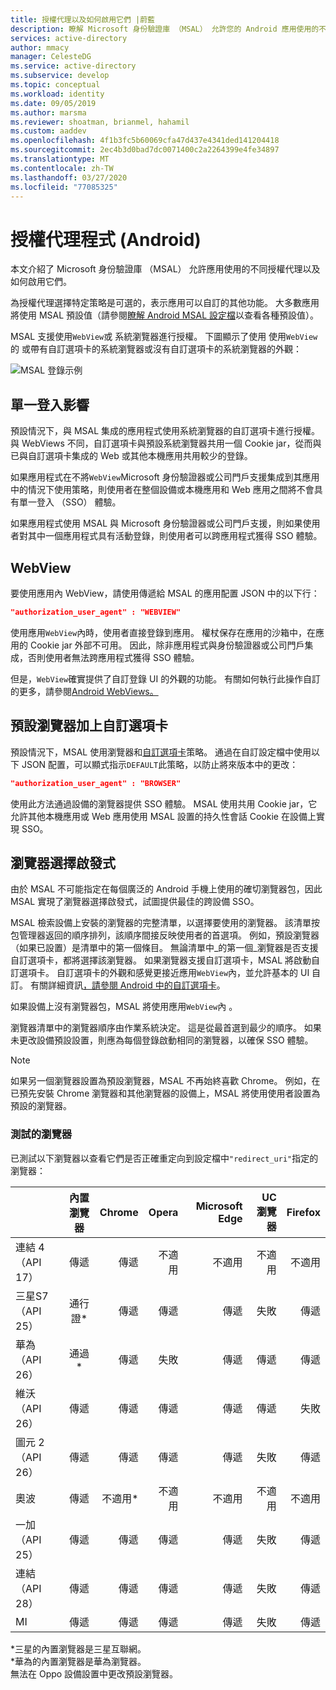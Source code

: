 ```yaml
---
title: 授權代理以及如何啟用它們 |蔚藍
description: 瞭解 Microsoft 身份驗證庫 （MSAL） 允許您的 Android 應用使用的不同授權代理以及如何啟用它們。
services: active-directory
author: mmacy
manager: CelesteDG
ms.service: active-directory
ms.subservice: develop
ms.topic: conceptual
ms.workload: identity
ms.date: 09/05/2019
ms.author: marsma
ms.reviewer: shoatman, brianmel, hahamil
ms.custom: aaddev
ms.openlocfilehash: 4f1b3fc5b60069cfa47d437e4341ded141204418
ms.sourcegitcommit: 2ec4b3d0bad7dc0071400c2a2264399e4fe34897
ms.translationtype: MT
ms.contentlocale: zh-TW
ms.lasthandoff: 03/27/2020
ms.locfileid: "77085325"
---
```

# <a name="authorization-agents-android"></a>授權代理程式 (Android)

本文介紹了 Microsoft 身份驗證庫 （MSAL） 允許應用使用的不同授權代理以及如何啟用它們。

為授權代理選擇特定策略是可選的，表示應用可以自訂的其他功能。 大多數應用將使用 MSAL 預設值（請參閱[瞭解 Android MSAL 設定檔](msal-configuration.md)以查看各種預設值）。

MSAL 支援使用`WebView`或 系統瀏覽器進行授權。  下圖顯示了使用 使用`WebView`的 或帶有自訂選項卡的系統瀏覽器或沒有自訂選項卡的系統瀏覽器的外觀：

![MSAL 登錄示例](./media/authorization-agents/sign-in-ui.jpg)

## <a name="single-sign-in-implications"></a>單一登入影響

預設情況下，與 MSAL 集成的應用程式使用系統瀏覽器的自訂選項卡進行授權。 與 WebViews 不同，自訂選項卡與預設系統瀏覽器共用一個 Cookie jar，從而與已與自訂選項卡集成的 Web 或其他本機應用共用較少的登錄。

如果應用程式在不將`WebView`Microsoft 身份驗證器或公司門戶支援集成到其應用中的情況下使用策略，則使用者在整個設備或本機應用和 Web 應用之間將不會具有單一登入 （SSO） 體驗。

如果應用程式使用 MSAL 與 Microsoft 身份驗證器或公司門戶支援，則如果使用者對其中一個應用程式具有活動登錄，則使用者可以跨應用程式獲得 SSO 體驗。

## <a name="webview"></a>WebView

要使用應用內 WebView，請使用傳遞給 MSAL 的應用配置 JSON 中的以下行：

```json
"authorization_user_agent" : "WEBVIEW"
```

使用應用`WebView`內時，使用者直接登錄到應用。 權杖保存在應用的沙箱中，在應用的 Cookie jar 外部不可用。 因此，除非應用程式與身份驗證器或公司門戶集成，否則使用者無法跨應用程式獲得 SSO 體驗。

但是，`WebView`確實提供了自訂登錄 UI 的外觀的功能。 有關如何執行此操作自訂的更多，請參閱[Android WebViews。](https://developer.android.com/reference/android/webkit/WebView)

## <a name="default-browser-plus-custom-tabs"></a>預設瀏覽器加上自訂選項卡

預設情況下，MSAL 使用瀏覽器和[自訂選項卡](https://developer.chrome.com/multidevice/android/customtabs)策略。 通過在自訂設定檔中使用以下 JSON 配置，可以顯式指示`DEFAULT`此策略，以防止將來版本中的更改：

```json
"authorization_user_agent" : "BROWSER"
```

使用此方法通過設備的瀏覽器提供 SSO 體驗。 MSAL 使用共用 Cookie jar，它允許其他本機應用或 Web 應用使用 MSAL 設置的持久性會話 Cookie 在設備上實現 SSO。

## <a name="browser-selection-heuristic"></a>瀏覽器選擇啟發式

由於 MSAL 不可能指定在每個廣泛的 Android 手機上使用的確切瀏覽器包，因此 MSAL 實現了瀏覽器選擇啟發式，試圖提供最佳的跨設備 SSO。

MSAL 檢索設備上安裝的瀏覽器的完整清單，以選擇要使用的瀏覽器。 該清單按包管理器返回的順序排列，該順序間接反映使用者的首選項。 例如，預設瀏覽器（如果已設置）是清單中的第一個條目。 無論清單中_的第一個_瀏覽器是否支援自訂選項卡，都將選擇該瀏覽器。 如果瀏覽器支援自訂選項卡，MSAL 將啟動自訂選項卡。 自訂選項卡的外觀和感覺更接近應用`WebView`內，並允許基本的 UI 自訂。 有關詳細資訊[，請參閱 Android 中的自訂選項卡](https://developer.chrome.com/multidevice/android/customtabs)。

如果設備上沒有瀏覽器包，MSAL 將使用應用`WebView`內 。

瀏覽器清單中的瀏覽器順序由作業系統決定。 這是從最首選到最少的順序。 如果未更改設備預設設置，則應為每個登錄啟動相同的瀏覽器，以確保 SSO 體驗。

> [!NOTE]
> 如果另一個瀏覽器設置為預設瀏覽器，MSAL 不再始終喜歡 Chrome。 例如，在已預先安裝 Chrome 瀏覽器和其他瀏覽器的設備上，MSAL 將使用使用者設置為預設的瀏覽器。

### <a name="tested-browsers"></a>測試的瀏覽器

已測試以下瀏覽器以查看它們是否正確重定向到設定檔中`"redirect_uri"`指定的瀏覽器：

| | 內置瀏覽器 | Chrome | Opera  | Microsoft Edge | UC 瀏覽器 | Firefox |
| -- |:-------------:| -----:|-----:|-----:|-----:|-----:|
| 連結 4 （API 17） | 傳遞 | 傳遞 |不適用 |不適用 |不適用 |不適用 |
| 三星S7 （API 25） | 通行證* | 傳遞 | 傳遞 | 傳遞 | 失敗 |傳遞 |
| 華為（API 26） |通過* | 傳遞 | 失敗 | 傳遞 | 傳遞 |傳遞 |
| 維沃 （API 26） |傳遞|傳遞|傳遞|傳遞|傳遞|失敗|
| 圖元 2 （API 26） |傳遞 | 傳遞 | 傳遞 | 傳遞 | 失敗 |傳遞 |
| 奧波 | 傳遞 | 不適用* |不適用  |不適用 |不適用 | 不適用|
| 一加 （API 25） |傳遞 | 傳遞 | 傳遞 | 傳遞 | 失敗 |傳遞 |
| 連結 （API 28） |傳遞 | 傳遞 | 傳遞 | 傳遞 | 失敗 |傳遞 |
|MI | 傳遞 | 傳遞 | 傳遞 | 傳遞 | 失敗 |傳遞 |

*三星的內置瀏覽器是三星互聯網。  
*華為的內置瀏覽器是華為瀏覽器。  
無法在 Oppo 設備設置中更改預設瀏覽器。
